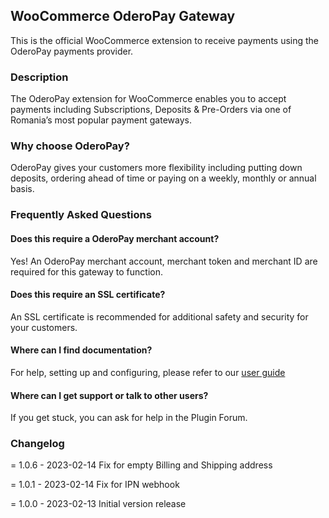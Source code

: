 ## WooCommerce OderoPay Gateway

This is the official WooCommerce extension to receive payments using the OderoPay payments provider.

### Description

The OderoPay extension for WooCommerce enables you to accept payments including Subscriptions, Deposits & Pre-Orders via one of Romania’s most popular payment gateways.

### Why choose OderoPay?

OderoPay gives your customers more flexibility including putting down deposits, ordering ahead of time or paying on a weekly, monthly or annual basis.

### Frequently Asked Questions

#### Does this require a OderoPay merchant account?

Yes! An OderoPay merchant account, merchant token and merchant ID are required for this gateway to function.

#### Does this require an SSL certificate? 

An SSL certificate is recommended for additional safety and security for your customers.

#### Where can I find documentation? 

For help, setting up and configuring, please refer to our [user guide](https://developer.pay.odero.ro)

#### Where can I get support or talk to other users?

If you get stuck, you can ask for help in the Plugin Forum.

### Changelog
= 1.0.6 - 2023-02-14
Fix for empty Billing and Shipping address

= 1.0.1 - 2023-02-14
Fix for IPN webhook

= 1.0.0 - 2023-02-13
Initial version release


